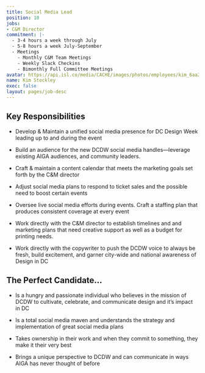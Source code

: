 ```yaml
---
title: Social Media Lead
position: 10
jobs:
- C&M Director
commitment: |-
  - 3-4 hours a week through July
  - 5-8 hours a week July-September
  - Meetings
    - Monthly C&M Team Meetings
    - Weekly Slack Checkins
    - Bimonthly Full Committee Meetings
avatar: https://api.isl.co/media/CACHE/images/photos/employees/kim_6aa28/1a3470c12c9aa291855fa974c3301159.jpg
name: Kim Stockley
exec: false
layout: pages/job-desc
---
```


## Key Responsibilities

* Develop & Maintain a unified social media presence for DC Design Week leading up to and during the event

* Build an audience for the new DCDW social media handles—leverage existing AIGA audiences, and community leaders.

* Craft & maintain a content calendar that meets the marketing goals set forth by the C&M director

* Adjust social media plans to respond to ticket sales and the possible need to boost certain events

* Oversee live social media efforts during events. Craft a staffing plan that produces consistent coverage at every event

* Work directly with the C&M director to establish timelines and and marketing plans that need creative support as well as a budget for printing needs.

* Work directly with the copywriter to push the DCDW voice to always be fresh, build excitement, and garner city-wide and national awareness of Design in DC

## The Perfect Candidate…

* Is a hungry and passionate individual who believes in the mission of DCDW to cultivate, celebrate, and communicate design and it’s impact in DC

* Is a total social media maven and understands the strategy and implementation of great social media plans

* Takes ownership in their work and when they commit to something, they make it their very best

* Brings a unique perspective to DCDW and can communicate in ways AIGA has never thought of before